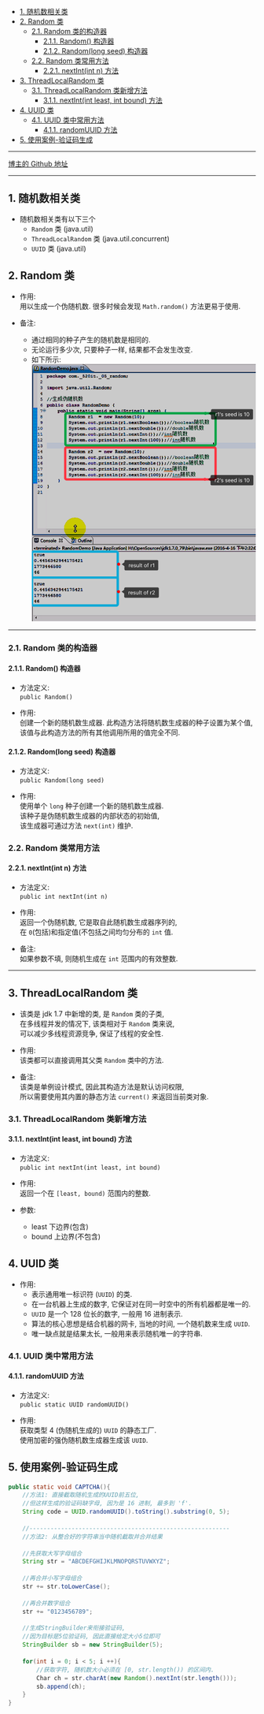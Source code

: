 <!-- TOC -->

- [1. 随机数相关类](#1-随机数相关类)
- [2. Random 类](#2-random-类)
  - [2.1. Random 类的构造器](#21-random-类的构造器)
    - [2.1.1. Random() 构造器](#211-random-构造器)
    - [2.1.2. Random(long seed) 构造器](#212-randomlong-seed-构造器)
  - [2.2. Random 类常用方法](#22-random-类常用方法)
    - [2.2.1. nextInt(int n) 方法](#221-nextintint-n-方法)
- [3. ThreadLocalRandom 类](#3-threadlocalrandom-类)
  - [3.1. ThreadLocalRandom 类新增方法](#31-threadlocalrandom-类新增方法)
    - [3.1.1. nextInt(int least, int bound) 方法](#311-nextintint-least-int-bound-方法)
- [4. UUID 类](#4-uuid-类)
  - [4.1. UUID 类中常用方法](#41-uuid-类中常用方法)
    - [4.1.1. randomUUID 方法](#411-randomuuid-方法)
- [5. 使用案例-验证码生成](#5-使用案例-验证码生成)

<!-- /TOC -->

****
[博主的 Github 地址](https://github.com/leon9dragon)
****

## 1. 随机数相关类
- 随机数相关类有以下三个
  - `Random` 类 (java.util)
  - `ThreadLocalRandom` 类 (java.util.concurrent)
  - `UUID` 类 (java.util)

## 2. Random 类
- 作用:  
  用以生成一个伪随机数. 很多时候会发现 `Math.random()` 方法更易于使用.

- 备注:  
  - 通过相同的种子产生的随机数是相同的.  
  - 无论运行多少次, 只要种子一样, 结果都不会发生改变.
  - 如下所示:  
    ![pic](../99.images/2020-11-01-21-19-24.png)

****

### 2.1. Random 类的构造器

#### 2.1.1. Random() 构造器
- 方法定义:  
  `public Random()`

- 作用:  
  创建一个新的随机数生成器. 此构造方法将随机数生成器的种子设置为某个值,  
  该值与此构造方法的所有其他调用所用的值完全不同.

#### 2.1.2. Random(long seed) 构造器
- 方法定义:  
  `public Random(long seed)`

- 作用:  
  使用单个 `long` 种子创建一个新的随机数生成器.  
  该种子是伪随机数生成器的内部状态的初始值,  
  该生成器可通过方法 `next(int)` 维护.

### 2.2. Random 类常用方法

#### 2.2.1. nextInt(int n) 方法
- 方法定义:  
  `public int nextInt(int n)`

- 作用:  
  返回一个伪随机数, 它是取自此随机数生成器序列的,  
  在 `0`(包括)和指定值(不包括之间均匀分布的 `int` 值.
  
- 备注:  
  如果参数不填, 则随机生成在 `int` 范围内的有效整数.

****

## 3. ThreadLocalRandom 类 
- 该类是 jdk 1.7 中新增的类, 是 `Random` 类的子类,  
  在多线程并发的情况下, 该类相对于 `Random` 类来说,  
  可以减少多线程资源竞争, 保证了线程的安全性.

- 作用:  
  该类都可以直接调用其父类 `Random` 类中的方法.

- 备注:  
  该类是单例设计模式, 因此其构造方法是默认访问权限,  
  所以需要使用其内置的静态方法 `current()` 来返回当前类对象.

### 3.1. ThreadLocalRandom 类新增方法

#### 3.1.1. nextInt(int least, int bound) 方法
- 方法定义:  
  `public int nextInt(int least, int bound)`

- 作用:  
  返回一个在 `[least, bound)` 范围内的整数.

- 参数:  
  - least 下边界(包含)
  - bound 上边界(不包含)

## 4. UUID 类
- 作用:  
  - 表示通用唯一标识符 (`UUID`) 的类.  
  - 在一台机器上生成的数字, 它保证对在同一时空中的所有机器都是唯一的.
  - `UUID` 是一个 128 位长的数字, 一般用 16 进制表示.  
  - 算法的核心思想是结合机器的网卡, 当地的时间, 一个随机数来生成 `UUID`.
  - 唯一缺点就是结果太长, 一般用来表示随机唯一的字符串.

### 4.1. UUID 类中常用方法

#### 4.1.1. randomUUID 方法
- 方法定义:  
  `public static UUID randomUUID()`  

- 作用:  
  获取类型 4 (伪随机生成的) `UUID` 的静态工厂.  
  使用加密的强伪随机数生成器生成该 `UUID`.


## 5. 使用案例-验证码生成

```java
public static void CAPTCHA(){
    //方法1: 直接截取随机生成的UUID前五位, 
    //但这样生成的验证码缺字母, 因为是 16 进制, 最多到 'f'.
    String code = UUID.randomUUID().toString().substring(0, 5);

    //---------------------------------------------------------
    //方法2: 从整合好的字符串当中随机截取并合并结果

    //先获取大写字母组合
    String str = "ABCDEFGHIJKLMNOPQRSTUVWXYZ";
    
    //再合并小写字母组合
    str += str.toLowerCase();

    //再合并数字组合
    str += "0123456789";

    //生成StringBuilder来衔接验证码, 
    //因为目标是5位验证码, 因此直接给定大小5位即可
    StringBuilder sb = new StringBuilder(5);

    for(int i = 0; i < 5; i ++){
        //获取字符, 随机数大小必须在 [0, str.length()) 的区间内.
        Char ch = str.charAt(new Random().nextInt(str.length()));
        sb.append(ch);
    }
}
```